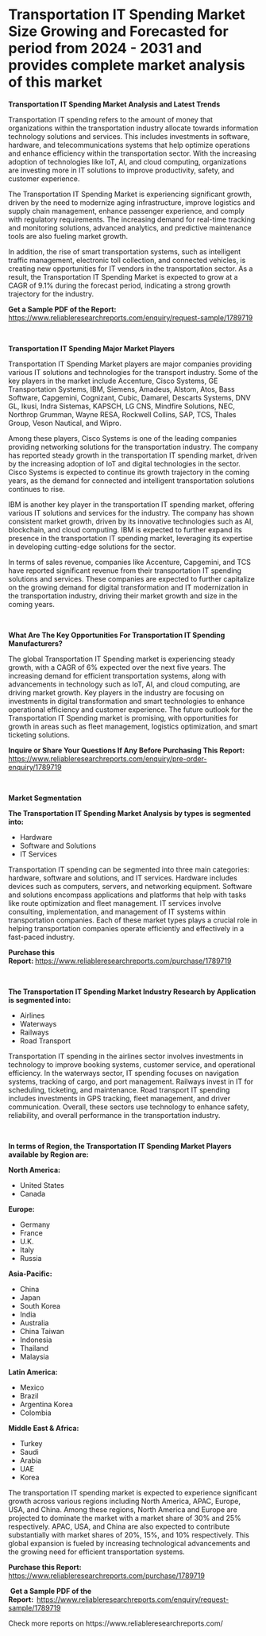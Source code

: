 <p><h1>Transportation IT Spending Market Size Growing and Forecasted for period from 2024 - 2031 and provides complete market analysis of this market</h1></p><p><strong>Transportation IT Spending Market Analysis and Latest Trends</strong></p>
<p><p>Transportation IT spending refers to the amount of money that organizations within the transportation industry allocate towards information technology solutions and services. This includes investments in software, hardware, and telecommunications systems that help optimize operations and enhance efficiency within the transportation sector. With the increasing adoption of technologies like IoT, AI, and cloud computing, organizations are investing more in IT solutions to improve productivity, safety, and customer experience.</p><p>The Transportation IT Spending Market is experiencing significant growth, driven by the need to modernize aging infrastructure, improve logistics and supply chain management, enhance passenger experience, and comply with regulatory requirements. The increasing demand for real-time tracking and monitoring solutions, advanced analytics, and predictive maintenance tools are also fueling market growth.</p><p>In addition, the rise of smart transportation systems, such as intelligent traffic management, electronic toll collection, and connected vehicles, is creating new opportunities for IT vendors in the transportation sector. As a result, the Transportation IT Spending Market is expected to grow at a CAGR of 9.1% during the forecast period, indicating a strong growth trajectory for the industry.</p></p>
<p><strong>Get a Sample PDF of the Report:&nbsp;</strong> <a href="https://www.reliableresearchreports.com/enquiry/request-sample/1789719">https://www.reliableresearchreports.com/enquiry/request-sample/1789719</a></p>
<p>&nbsp;</p>
<p><strong>Transportation IT Spending Major Market Players</strong></p>
<p><p>Transportation IT Spending Market players are major companies providing various IT solutions and technologies for the transport industry. Some of the key players in the market include Accenture, Cisco Systems, GE Transportation Systems, IBM, Siemens, Amadeus, Alstom, Atos, Bass Software, Capgemini, Cognizant, Cubic, Damarel, Descarts Systems, DNV GL, Ikusi, Indra Sistemas, KAPSCH, LG CNS, Mindfire Solutions, NEC, Northrop Grumman, Wayne RESA, Rockwell Collins, SAP, TCS, Thales Group, Veson Nautical, and Wipro.</p><p>Among these players, Cisco Systems is one of the leading companies providing networking solutions for the transportation industry. The company has reported steady growth in the transportation IT spending market, driven by the increasing adoption of IoT and digital technologies in the sector. Cisco Systems is expected to continue its growth trajectory in the coming years, as the demand for connected and intelligent transportation solutions continues to rise.</p><p>IBM is another key player in the transportation IT spending market, offering various IT solutions and services for the industry. The company has shown consistent market growth, driven by its innovative technologies such as AI, blockchain, and cloud computing. IBM is expected to further expand its presence in the transportation IT spending market, leveraging its expertise in developing cutting-edge solutions for the sector.</p><p>In terms of sales revenue, companies like Accenture, Capgemini, and TCS have reported significant revenue from their transportation IT spending solutions and services. These companies are expected to further capitalize on the growing demand for digital transformation and IT modernization in the transportation industry, driving their market growth and size in the coming years.</p></p>
<p>&nbsp;</p>
<p><strong>What Are The Key Opportunities For Transportation IT Spending Manufacturers?</strong></p>
<p><p>The global Transportation IT Spending market is experiencing steady growth, with a CAGR of 6% expected over the next five years. The increasing demand for efficient transportation systems, along with advancements in technology such as IoT, AI, and cloud computing, are driving market growth. Key players in the industry are focusing on investments in digital transformation and smart technologies to enhance operational efficiency and customer experience. The future outlook for the Transportation IT Spending market is promising, with opportunities for growth in areas such as fleet management, logistics optimization, and smart ticketing solutions.</p></p>
<p><strong>Inquire or Share Your Questions If Any Before Purchasing This Report:</strong> <a href="https://www.reliableresearchreports.com/enquiry/pre-order-enquiry/1789719">https://www.reliableresearchreports.com/enquiry/pre-order-enquiry/1789719</a></p>
<p>&nbsp;</p>
<p><strong>Market Segmentation</strong></p>
<p><strong>The Transportation IT Spending Market Analysis by types is segmented into:</strong></p>
<p><ul><li>Hardware</li><li>Software and Solutions</li><li>IT Services</li></ul></p>
<p><p>Transportation IT spending can be segmented into three main categories: hardware, software and solutions, and IT services. Hardware includes devices such as computers, servers, and networking equipment. Software and solutions encompass applications and platforms that help with tasks like route optimization and fleet management. IT services involve consulting, implementation, and management of IT systems within transportation companies. Each of these market types plays a crucial role in helping transportation companies operate efficiently and effectively in a fast-paced industry.</p></p>
<p><strong>Purchase this Report:&nbsp;</strong><a href="https://www.reliableresearchreports.com/purchase/1789719">https://www.reliableresearchreports.com/purchase/1789719</a></p>
<p>&nbsp;</p>
<p><strong>The Transportation IT Spending Market Industry Research by Application is segmented into:</strong></p>
<p><ul><li>Airlines</li><li>Waterways</li><li>Railways</li><li>Road Transport</li></ul></p>
<p><p>Transportation IT spending in the airlines sector involves investments in technology to improve booking systems, customer service, and operational efficiency. In the waterways sector, IT spending focuses on navigation systems, tracking of cargo, and port management. Railways invest in IT for scheduling, ticketing, and maintenance. Road transport IT spending includes investments in GPS tracking, fleet management, and driver communication. Overall, these sectors use technology to enhance safety, reliability, and overall performance in the transportation industry.</p></p>
<p>&nbsp;</p>
<p><strong>In terms of Region, the Transportation IT Spending Market Players available by Region are:</strong></p>
<p>
    <p> <strong> North America: </strong>
        <ul>
            <li>United States</li>
            <li>Canada</li>
        </ul>
        </p> 
    <p> <strong> Europe: </strong>
        <ul>
            <li>Germany</li>
            <li>France</li>
            <li>U.K.</li>
            <li>Italy</li>
            <li>Russia</li>
        </ul>
        </p> 
    <p> <strong> Asia-Pacific: </strong>
        <ul>
            <li>China</li>
            <li>Japan</li>
            <li>South Korea</li>
            <li>India</li>
            <li>Australia</li>
            <li>China Taiwan</li>
            <li>Indonesia</li>
            <li>Thailand</li>
            <li>Malaysia</li>
        </ul>
        </p> 
    <p> <strong> Latin America: </strong>
        <ul>
            <li>Mexico</li>
            <li>Brazil</li>
            <li>Argentina Korea</li>
            <li>Colombia</li>
        </ul>
        </p> 
    <p> <strong> Middle East & Africa: </strong>
        <ul>
            <li>Turkey</li>
            <li>Saudi</li>
            <li>Arabia</li>
            <li>UAE</li>
            <li>Korea</li>
        </ul>
    </p>
    </p>
<p><p>The transportation IT spending market is expected to experience significant growth across various regions including North America, APAC, Europe, USA, and China. Among these regions, North America and Europe are projected to dominate the market with a market share of 30% and 25% respectively. APAC, USA, and China are also expected to contribute substantially with market shares of 20%, 15%, and 10% respectively. This global expansion is fueled by increasing technological advancements and the growing need for efficient transportation systems.</p></p>
<p><strong>Purchase this Report: </strong><a href="https://www.reliableresearchreports.com/purchase/1789719">https://www.reliableresearchreports.com/purchase/1789719</a></p>
<p>&nbsp;<strong>Get a Sample PDF of the Report:&nbsp;&nbsp;</strong><a href="https://www.reliableresearchreports.com/enquiry/request-sample/1789719">https://www.reliableresearchreports.com/enquiry/request-sample/1789719</a></p>
<p><strong></strong></p>
<p>Check more reports on https://www.reliableresearchreports.com/</p>